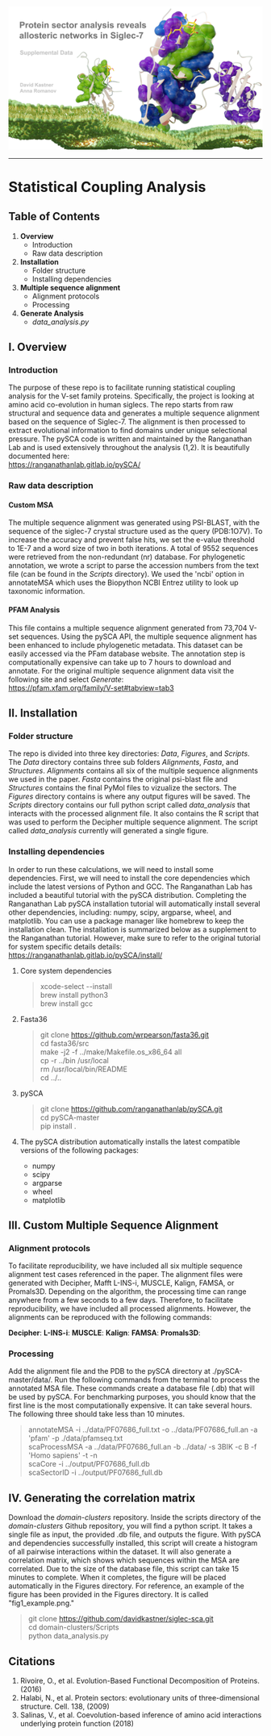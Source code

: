 ![Graphical Summary of README](Figures/header.png)

---

# Statistical Coupling Analysis
## Table of Contents
1. **Overview**
    * Introduction
    * Raw data description
2. **Installation**
    * Folder structure
    * Installing dependencies
3. **Multiple sequence alignment**
    * Alignment protocols
    * Processing
5. **Generate Analysis**
    * _data_analysis.py_

## I. Overview
### Introduction
The purpose of these repo is to facilitate running statistical coupling analysis for the V-set family proteins.
Specifically, the project is looking at amino acid co-evolution in human siglecs.
The repo starts from raw structural and sequence data and generates a multiple sequence alignment based on the sequence of Siglec-7.
The alignment is then processed to extract evolutional information to find domains under unique selectional pressure.
The pySCA code is written and maintained by the Ranganathan Lab and is used extensively throughout the analysis (1,2).
It is beautifully documented here:  
https://ranganathanlab.gitlab.io/pySCA/

### Raw data description

#### Custom MSA
The multiple sequence alignment was generated using PSI-BLAST, with the sequence of the siglec-7 crystal structure used as the query (PDB:1O7V).
To increase the accuracy and prevent false hits, we set the e-value threshold to 1E-7 and a word size of two in both iterations. 
A total of 9552 sequences were retrieved from the non-redundant (nr) database. For phylogenetic annotation, we wrote a script to parse the accession 
numbers from the text file (can be found in the _Scripts_ directory). We used the 'ncbi' option in annotateMSA which uses the Biopython NCBI Entrez utility
to look up taxonomic information.

#### PFAM Analysis
This file contains a multiple sequence alignment generated from 73,704 V-set sequences.
Using the pySCA API, the multiple sequence alignment has been enhanced to include phylogenetic metadata.
This dataset can be easily accessed via the PFam database website.
The annotation step is computationally expensive can take up to 7 hours to download and annotate.
For the original multiple sequence alignment data visit the following site and select _Generate_:  
https://pfam.xfam.org/family/V-set#tabview=tab3

## II. Installation
### Folder structure
The repo is divided into three key directories: _Data_, _Figures_, and _Scripts_.
The _Data_ directory contains three sub folders _Alignments_, _Fasta_, and _Structures_.
_Alignments_ contains all six of the multiple sequence alignments we used in the paper.
_Fasta_ contains the original psi-blast file and _Structures_ contains the final PyMol files to vizualize the sectors.
The _Figures_ directory contains is where any output figures will be saved.
The _Scripts_ directory contains our full python script called _data_analysis_ that interacts with the processed alignment file.
It also contains the R script that was used to perform the Decipher multiple sequence alignment.
The script called _data_analysis_ currently will generated a single figure.

### Installing dependencies
In order to run these calculations, we will need to install some dependencies.
First, we will need to install the core dependencies which include the latest versions of Python and GCC.
The Ranganathan Lab has included a beautiful tutorial with the pySCA distribution.
Completing the Ranganathan Lab pySCA installation tutorial will automatically install several other dependencies, including:
numpy, scipy, argparse, wheel, and matplotlib.
You can use a package manager like homebrew to keep the installation clean.
The installation is summarized below as a supplement to the Ranganathan tutorial.
However, make sure to refer to the original tutorial for system specific details details:
https://ranganathanlab.gitlab.io/pySCA/install/

1. Core system dependencies
    > xcode-select --install  
    > brew install python3  
    > brew install gcc  

2. Fasta36
    > git clone https://github.com/wrpearson/fasta36.git  
    > cd fasta36/src  
    > make -j2 -f ../make/Makefile.os_x86_64 all  
    > cp -r ../bin /usr/local  
    > rm /usr/local/bin/README  
    > cd ../..  

3. pySCA
    > git clone https://github.com/ranganathanlab/pySCA.git  
    > cd pySCA-master  
    > pip install .  

4. The pySCA distribution automatically installs the latest compatible versions of the following packages:
    * numpy
    * scipy
    * argparse
    * wheel
    * matplotlib

## III. Custom Multiple Sequence Alignment

### Alignment protocols
To facilitate reproducibility, we have included all six multiple sequence alignment test cases referenced in the paper.
The alignment files were generated with Decipher, Mafft L-INS-i, MUSCLE, Kalign, FAMSA, or Promals3D.
Depending on the algorithm, the processing time can range anywhere from a few seconds to a few days.
Therefore, to facilitate reproducibility, we have included all processed alignments.
However, the alignments can be reproduced with the following commands:

**Decipher**: 
**L-INS-i**: 
**MUSCLE**: 
**Kalign**: 
**FAMSA**: 
**Promals3D**: 

### Processing
Add the alignment file and the PDB to the pySCA directory at ./pySCA-master/data/.
Run the following commands from the terminal to process the annotated MSA file.
These commands create a database file (.db) that will be used by pySCA.
For benchmarking purposes, you should know that the first line is the most computationally expensive.
It can take several hours. The following three should take less than 10 minutes.

> annotateMSA -i ../data/PF07686_full.txt -o ../data/PF07686_full.an -a 'pfam' -p ./data/pfamseq.txt  
> scaProcessMSA -a ../data/PF07686_full.an -b ../data/ -s 3BIK -c B -f 'Homo sapiens' -t -n  
> scaCore -i ../output/PF07686_full.db  
> scaSectorID -i ../output/PF07686_full.db  

## IV. Generating the correlation matrix

Download the _domain-clusters_ repository.
Inside the scripts directory of the _domain-clusters_ Github repository,
you will find a python script.
It takes a single file as input, the provided .db file, and outputs the figure.
With pySCA and dependencies successfully installed,
this script will create a histogram of all pairwise interactions within the dataset.
It will also generate a correlation matrix, which shows which sequences within the MSA are correlated.
Due to the size of the database file, this script can take 15 minutes to complete.
When it completes, the figure will be placed automatically in the Figures directory.
For reference, an example of the figure has been provided in the Figures directory.
It is called "fig1_example.png."

> git clone https://github.com/davidkastner/siglec-sca.git  
> cd domain-clusters/Scripts  
> python data_analysis.py  

## Citations
1. Rivoire, O., et al. Evolution-Based Functional Decomposition of Proteins. (2016)
2. Halabi, N., et al. Protein sectors: evolutionary units of three-dimensional structure. Cell. 138, (2009)
3. Salinas, V., et al. Coevolution-based inference of amino acid interactions underlying protein function (2018)
